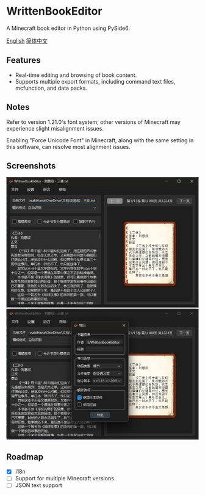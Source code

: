 # WrittenBookEditor

A Minecraft book editor in Python using PySide6.

[English](docs/README_en_US.md)
[简体中文](/README.md)

## Features

- Real-time editing and browsing of book content.
- Supports multiple export formats, including command text files, mcfunction, and data packs.

## Notes

Refer to version 1.21.0's font system; other versions of Minecraft may experience slight misalignment issues.

Enabling "Force Unicode Font" in Minecraft, along with the same setting in this software, can resolve most alignment issues.

## Screenshots

![MainWindow](./main_window.png)  
![ExportDialog](./export_dialog.png)

## Roadmap

- [x] i18n
- [ ] Support for multiple Minecraft versions
- [ ] JSON text support
